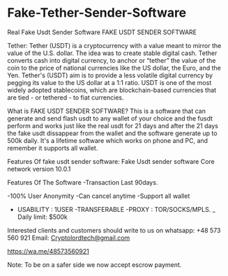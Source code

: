 # Fake-Tether-Sender-Software
Real Fake Usdt Sender Software 
FAKE USDT SENDER SOFTWARE 

Tether: 
Tether (USDT) is a cryptocurrency with a value meant to mirror the value of the U.S. dollar. The idea was to create stable digital cash.
Tether converts cash into digital currency, to anchor or “tether” the value of the coin to the price of national currencies like the US dollar, the Euro, and the Yen.
Tether's (USDT) aim is to provide a less volatile digital currency by pegging its value to the US dollar at a 1:1 ratio. USDT is one of the most widely adopted stablecoins, which are blockchain-based currencies that are tied - or tethered - to fiat currencies.

 What is FAKE USDT SENDER SOFTWARE? 
This is a software that can generate and send flash usdt to any wallet of your choice and the fusdt perform and works just like the real usdt for 21 days and after the 21 days the fake usdt dissappear from the wallet and the software generate up to 500k daily. It's a lifetime software which works on phone and PC, and remember it supports all wallet. 

 Features Of fake usdt sender software: 
Fake Usdt sender software Core network version 10.0.1

 Features Of The Software 
-Transaction Last 90days. 

-100% User Anonymity
-Can cancel  anytime
-Support all wallet
- USABILITY : 1USER
-TRANSFERABLE
-PROXY : TOR/SOCKS/MPLS.
_ Daily limit: $500k

Interested clients and customers should write to us on whatsapp: +48 573 560 921 
Email: Cryptolordtech@gmail.com 

https://wa.me/48573560921 

 Note: To be on a safer side we now accept escrow payment.

